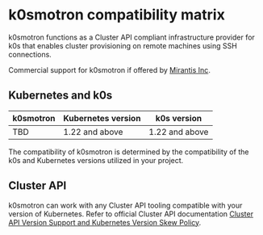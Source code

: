 # k0smotron compatibility matrix

k0smotron functions as a Cluster API compliant infrastructure provider for k0s
that enables cluster provisioning on remote machines using SSH connections.

Commercial support for k0smotron if offered by [Mirantis Inc](https://www.mirantis.com/).

## Kubernetes and k0s

| k0smotron | Kubernetes version | k0s version    |
|-----------|--------------------|----------------|
| TBD       | 1.22 and above     | 1.22 and above |

The compatibility of k0smotron is determined by the compatibility of the k0s and Kubernetes versions utilized in your project.

##  Cluster API

k0smotron can work with any Cluster API tooling compatible with your version of Kubernetes.
Refer to official Cluster API documentation
[Cluster API Version Support and Kubernetes Version Skew Policy](https://cluster-api.sigs.k8s.io/reference/versions#supported-kubernetes-versions).
